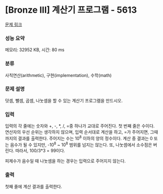 # [Bronze III] 계산기 프로그램 - 5613 

[문제 링크](https://www.acmicpc.net/problem/5613) 

### 성능 요약

메모리: 32952 KB, 시간: 80 ms

### 분류

사칙연산(arithmetic), 구현(implementation), 수학(math)

### 문제 설명

<p>덧셈, 뺄셈, 곱셈, 나눗셈을 할 수 있는 계산기 프로그램을 만드시오.</p>

### 입력 

 <p>입력의 각 줄에는 숫자와 +, -, *, /, =중 하나가 교대로 주어진다. 첫 번째 줄은 수이다. 연산자의 우선 순위는 생각하지 않으며, 입력 순서대로 계산을 하고, =가 주어지면, 그때까지의 결과를 출력한다. 주어지는 수는 10<sup>8</sup> 이하의 양의 정수이다. 계산 중 결과는 0 또는 음수가 될 수 있지만, -10<sup>8</sup> ~ 10<sup>8</sup> 범위를 넘지는 않는다. 또, 나눗셈에서 소수점은 버린다. 따라서, 100/3*3 = 99이다.</p>

<p>피제수가 음수일 때 나눗셈을 하는 경우는 입력으로 주어지지 않는다.</p>

### 출력 

 <p>첫째 줄에 계산 결과를 출력한다.</p>

